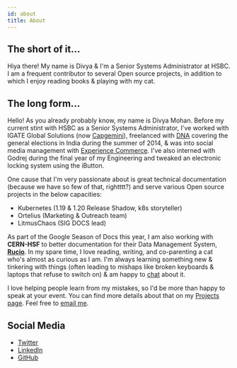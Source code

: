 ```yaml
---
id: about
title: About
---
```


## The short of it...

Hiya there! My name is Divya & I'm a Senior Systems Administrator at HSBC. I am a frequent contributor to several Open source projects, in addition to which I enjoy reading books & playing with my cat. 

## The long form...

Hello! As you already probably know, my name is Divya Mohan. Before my current stint with HSBC as a Senior Systems Administrator, I've worked with IGATE Global Solutions (now [Capgemini](https://www.capgemini.com/in-en/)), freelanced with [DNA](https://www.dnaindia.com/authors/divya-mohan) covering the general elections in India during the summer of 2014, & was into social media management with [Experience Commerce](https://www.experiencecommerce.com/). I've also interned with Godrej during the final year of my Engineering and tweaked an electronic locking system using the iButton.

One cause that I'm very passionate about is great technical documentation (because we have so few of that, rightttt?) and serve various Open source projects in the below capacities:

- Kubernetes (1.19 & 1.20 Release Shadow, k8s storyteller)
- Ortelius (Marketing & Outreach team)
- LitmusChaos (SIG DOCS lead)

As part of the Google Season of Docs this year, I am also working with **CERN-HSF** to better documentation for their Data Management System, [**Rucio**](http://rucio.cern.ch/). In my spare time, I love reading, writing, and co-parenting a cat who's almost as curious as I am. I'm always learning something new & tinkering with things (often leading to mishaps like broken keyboards & laptops that refuse to switch on) & am happy to [chat](https://calendly.com/divya-mohan0209) about it.

I love helping people learn from my mistakes, so I'd be more than happy to speak at your event. You can find more details about that on my [Projects page](projects). Feel free to [email me](mailto:divya.mohan0209@gmail.com).

## Social Media

- [Twitter](https://twitter.com/Divya_Mohan02)
- [LinkedIn](https://www.linkedin.com/in/divya-mohan0209/)
- [GitHub](https://github.com/divya-mohan0209)
